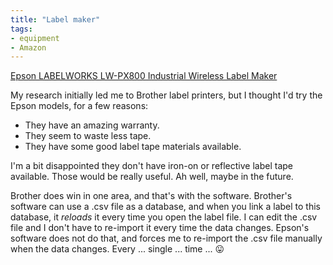 ```yaml
---
title: "Label maker"
tags:
- equipment
- Amazon
---
```

[Epson LABELWORKS LW-PX800 Industrial Wireless Label Maker](https://www.amazon.com/dp/B08JRJVL6P/ref=nosim?tag=ffwf0f-20)

My research initially led me to Brother label printers, but I thought I'd try the Epson models, for a few reasons:
- They have an amazing warranty.
- They seem to waste less tape.
- They have some good label tape materials available.

I'm a bit disappointed they don't have iron-on or reflective label tape available. Those would be really useful. Ah well, maybe in the future.

Brother does win in one area, and that's with the software. Brother's software can use a .csv file as a database, and when you link a label to this database, it *reloads* it every time you open the label file. I can edit the .csv file and I don't have to re-import it every time the data changes. Epson's software does not do that, and forces me to re-import the .csv file manually when the data changes. Every ... single ... time ... 😛